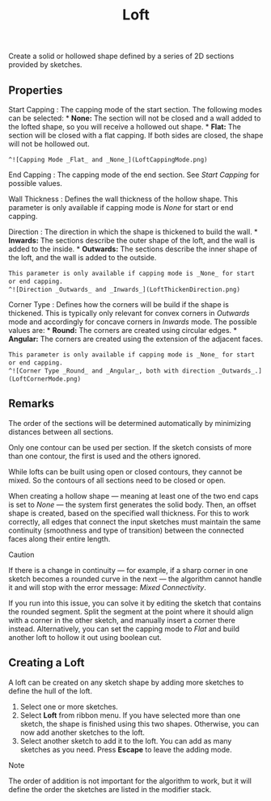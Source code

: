 ﻿---
uid: 0e316c19-1062-42bb-82c1-22b91d9cca7e
title: Loft
---
Create a solid or hollowed shape defined by a series of 2D sections provided by sketches.

## Properties

Start Capping
:   The capping mode of the start section. The following modes can be selected:
    * __None:__ The section will not be closed and a wall added to the lofted shape, so you will receive a hollowed out shape.
    * __Flat:__ The section will be closed with a flat capping. If both sides are closed, the shape will not be hollowed out.
    
    ^![Capping Mode _Flat_ and _None_](LoftCappingMode.png)

End Capping
:   The capping mode of the end section. See _Start Capping_ for possible values.

Wall Thickness
:   Defines the wall thickness of the hollow shape.
    This parameter is only available if capping mode is _None_ for start or end capping.

Direction
:   The direction in which the shape is thickened to build the wall.
    * __Inwards:__ The sections describe the outer shape of the loft, and the wall is added to the inside.
    * __Outwards:__ The sections describe the inner shape of the loft, and the wall is added to the outside.

    This parameter is only available if capping mode is _None_ for start or end capping.
	^![Direction _Outwards_ and _Inwards_](LoftThickenDirection.png)

Corner Type
:   Defines how the corners will be build if the shape is thickened. This is typically only relevant for convex corners in _Outwards_ mode and accordingly for concave corners in _Inwards_ mode.
    The possible values are:
	* __Round:__ The corners are created using circular edges.
    * __Angular:__ The corners are created using the extension of the adjacent faces.
    
	This parameter is only available if capping mode is _None_ for start or end capping.
	^![Corner Type _Round_ and _Angular_, both with direction _Outwards_.](LoftCornerMode.png)

## Remarks
The order of the sections will be determined automatically by minimizing distances between all sections.

Only one contour can be used per section. If the sketch consists of more than one contour, the first is used and the others ignored.

While lofts can be built using open or closed contours, they cannot be mixed. So the contours of all sections need to be closed or open.

When creating a hollow shape — meaning at least one of the two end caps is set to _None_ — the system first generates the solid body. Then, an offset shape is created, based on the specified wall thickness. For this to work correctly, all edges that connect the input sketches must maintain the same continuity (smoothness and type of transition) between the connected faces along their entire length.

> [!CAUTION]
> If there is a change in continuity — for example, if a sharp corner in one sketch becomes a rounded curve in the next — the algorithm cannot handle it and will stop with the error message: _Mixed Connectivity_. 

If you run into this issue, you can solve it by editing the sketch that contains the rounded segment. Split the segment at the point where it should align with a corner in the other sketch, and manually insert a corner there instead. 
Alternatively, you can set the capping mode to _Flat_ and build another loft to hollow it out using boolean cut.

## Creating a Loft
A loft can be created on any sketch shape by adding more sketches to define the hull of the loft.
1. Select one or more sketches.
2. Select __Loft__ from ribbon menu. If you have selected more than one sketch, the shape is finished using this two shapes. Otherwise, you can now add another sketches to the loft.
3. Select another sketch to add it to the loft. You can add as many sketches as you need. Press __Escape__ to leave the adding mode.

> [!NOTE]
>  The order of addition is not important for the algorithm to work, but it will define the order the sketches are listed in the modifier stack.
